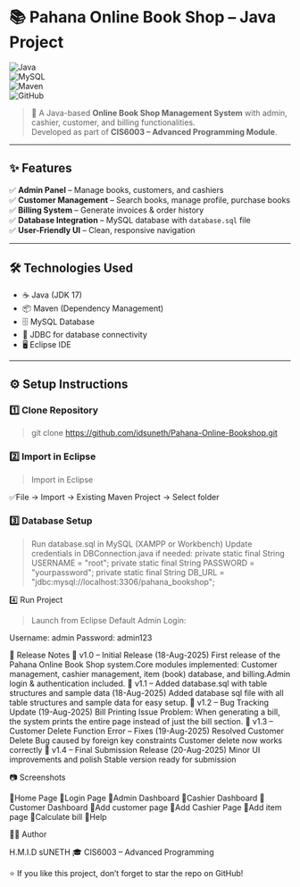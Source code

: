 # 📚 Pahana Online Book Shop – Java Project  

![Java](https://img.shields.io/badge/Java-17-orange?logo=java)  
![MySQL](https://img.shields.io/badge/MySQL-Database-blue?logo=mysql)  
![Maven](https://img.shields.io/badge/Maven-Build%20Tool-red?logo=apache-maven)  
![GitHub](https://img.shields.io/badge/Version%20Control-GitHub-black?logo=github)  


> 🛒 A Java-based **Online Book Shop Management System** with admin, cashier, customer, and billing functionalities.  
> Developed as part of **CIS6003 – Advanced Programming Module**.  

---
## ✨ Features  
✅ **Admin Panel** – Manage books, customers, and cashiers  
✅ **Customer Management** – Search books, manage profile, purchase books  
✅ **Billing System** – Generate invoices & order history  
✅ **Database Integration** – MySQL database with `database.sql` file  
✅ **User-Friendly UI** – Clean, responsive navigation  

---
## 🛠️ Technologies Used  
- ☕ Java (JDK 17)  
- 📦 Maven (Dependency Management)  
- 🗄️ MySQL Database  
- 🔗 JDBC for database connectivity  
- 🖥️ Eclipse IDE  

---
## ⚙️ Setup Instructions  
### 1️⃣ Clone Repository
>git clone https://github.com/idsuneth/Pahana-Online-Bookshop.git
>
### 2️⃣ Import in Eclipse
>Import in Eclipse
>
✅File → Import → Existing Maven Project → Select folder

### 3️⃣ Database Setup
>Run database.sql in MySQL (XAMPP or Workbench)
>Update credentials in DBConnection.java if needed:
private static final String USERNAME = "root";
private static final String PASSWORD = "yourpassword";
private static final String DB_URL = "jdbc:mysql://localhost:3306/pahana_bookshop";
>
4️⃣ Run Project
>Launch from Eclipse
>Default Admin Login:
>
Username: admin
Password: admin123

📝 Release Notes
🔖 v1.0 – Initial Release (18-Aug-2025)
First release of the Pahana Online Book Shop system.Core modules implemented: Customer management, cashier management, item (book) database, and billing.Admin login & authentication included.
🔖 v1.1 – Added database.sql with table structures and sample data (18-Aug-2025)
Added database sql file with all table structures and sample data for easy setup.
🔖 v1.2 – Bug Tracking Update (19-Aug-2025)
Bill Printing Issue
Problem: When generating a bill, the system prints the entire page instead of just the bill section.
🔖 v1.3 – Customer Delete Function Error – Fixes (19-Aug-2025)
Resolved Customer Delete Bug caused by foreign key constraints
Customer delete now works correctly
🔖 v1.4 – Final Submission Release (20-Aug-2025)
Minor UI improvements and polish
Stable version ready for submission

📷 Screenshots

📌Home Page
📌Login Page
📌Admin Dashboard
📌Cashier Dashboard
📌Customer Dashboard
📌Add customer page
📌Add Cashier Page
📌Add item page
📌Calculate bill 
📌Help

👨‍💻 Author

H.M.I.D sUNETH
🎓 CIS6003 – Advanced Programming

⭐ If you like this project, don’t forget to star the repo on GitHub!
